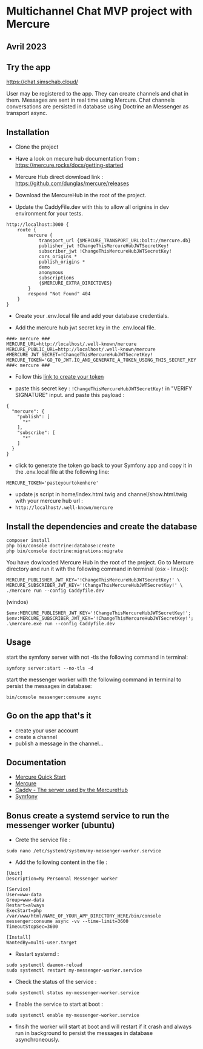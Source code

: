 # Multichannel Chat MVP project with Mercure
## Avril 2023

## Try the app
https://chat.simschab.cloud/


User may be registered to the app. They can create channels and chat in them. 
Messages are sent in real time using Mercure.
Chat channels conversations are persisted in database using Doctrine an Messenger as transport async.

## Installation

- Clone the project

- Have a look on mecure hub documentation from : https://mercure.rocks/docs/getting-started
- Mercure Hub direct download link : https://github.com/dunglas/mercure/releases

- Download the MercureHub in the root of the project.

- Update the CaddyFile.dev with this to allow all orignins in dev environment for your tests.

```shell
http://localhost:3000 {
    route {
        mercure {
            transport_url {$MERCURE_TRANSPORT_URL:bolt://mercure.db}
            publisher_jwt !ChangeThisMercureHubJWTSecretKey!
            subscriber_jwt !ChangeThisMercureHubJWTSecretKey!
            cors_origins *
            publish_origins *
            demo
            anonymous
            subscriptions
            {$MERCURE_EXTRA_DIRECTIVES}
        }
        respond "Not Found" 404
    }
}
```

- Create your .env.local file and add your database credentials.

- Add the mercure hub jwt secret key in the .env.local file.

```
###> mercure ###
MERCURE_URL=http://localhost/.well-known/mercure
MERCURE_PUBLIC_URL=http://localhost/.well-known/mercure
#MERCURE_JWT_SECRET=!ChangeThisMercureHubJWTSecretKey!
MERCURE_TOKEN='GO_TO_JWT.IO_AND_GENERATE_A_TOKEN_USING_THIS_SECRET_KEY'
###< mercure ###
```

- Follow this [link to create your token](https://jwt.io/#debugger-io?token=eyJhbGciOiJIUzI1NiIsInR5cCI6IkpXVCJ9.eyJtZXJjdXJlIjp7InB1Ymxpc2giOlsiKiJdfX0.iHLdpAEjX4BqCsHJEegxRmO-Y6sMxXwNATrQyRNt3GY) 


- paste this secret key : `!ChangeThisMercureHubJWTSecretKey!` in "VERIFY SIGNATURE" input.
and paste this payload : 

```shell
{
  "mercure": {
    "publish": [
      "*"
    ],
    "subscribe": [
      "*"
    ]
  }
}
```

- click to generate the token go back to your Symfony app and copy it in the .env.local file at the following line:

```
MERCURE_TOKEN='pasteyourtokenhere'
```

- update js script in home/index.html.twig and channel/show.html.twig with your mercure hub url : 
- `http://localhost/.well-known/mercure`


## Install the dependencies and create the database

```shell
composer install
php bin/console doctrine:database:create
php bin/console doctrine:migrations:migrate
```

You have dowloaded Mercure Hub in the root of the project. Go to Mercure directory and run it with the following command in terminal (osx - linux)):

```shell
MERCURE_PUBLISHER_JWT_KEY='!ChangeThisMercureHubJWTSecretKey!' \
MERCURE_SUBSCRIBER_JWT_KEY='!ChangeThisMercureHubJWTSecretKey!' \
./mercure run --config Caddyfile.dev
```

(windos)
    
```shell
$env:MERCURE_PUBLISHER_JWT_KEY='!ChangeThisMercureHubJWTSecretKey!'; $env:MERCURE_SUBSCRIBER_JWT_KEY='!ChangeThisMercureHubJWTSecretKey!'; .\mercure.exe run --config Caddyfile.dev
```

## Usage
start the symfony server with not -tls the following command in terminal:

```shell
symfony server:start --no-tls -d
```

start the messenger worker with the following command in terminal to persist the messages in database:

```shell
bin/console messenger:consume async
```

## Go on the app that's it

- create your user account
- create a channel
- publish a message in the channel...

## Documentation


- [Mercure Quick Start](https://mercure.rocks/docs/getting-started)
- [Mercure](https://mercure.rocks/docs/hub/install)
- [Caddy - The server used by the MercureHub](https://caddyserver.com/docs/)
- [Symfony](https://symfony.com/doc/current/mercure.html)

## Bonus create a systemd service to run the messenger worker (ubuntu)

- Crete the service file :

```shell
sudo nano /etc/systemd/system/my-messenger-worker.service
```

- Add the following content in the file :

```
[Unit]
Description=My Personnal Messenger worker

[Service]
User=www-data
Group=www-data
Restart=always
ExecStart=php /var/www/html/NAME_OF_YOUR_APP_DIRECTORY_HERE/bin/console messenger:consume async -vv --time-limit=3600
TimeoutStopSec=3600

[Install]
WantedBy=multi-user.target
```

- Restart systemd :

```
sudo systemctl daemon-reload
sudo systemctl restart my-messenger-worker.service
```

- Check the status of the service :

```
sudo systemctl status my-messenger-worker.service
```

- Enable the service to start at boot :

```
sudo systemctl enable my-messenger-worker.service
```

- finsih the worker will start at boot and will restart if it crash and always run in background to persist the messages in database asynchroneously.